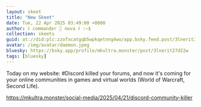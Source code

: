 ```yaml
---
layout: skeet
title: "New Skeet"
date: Tue, 22 Apr 2025 03:49:00 +0000
author: ⸸ commander ░ nova ⸸ :~$
collection: skeets
guid: at://did:plc:zzofxcatgqb5wpkqetnng4wo/app.bsky.feed.post/3lnerit27d22w
avatar: /img/avatar/daemon.jpeg
bluesky: https://bsky.app/profile/mkultra.monster/post/3lnerit27d22w
tags: [bluesky]
---
```


Today on my website: #Discord killed your forums, and now it's coming for your online communities in games and virtual worlds (World of Warcraft, Second Life).

<a href="https://mkultra.monster/social-media/2025/04/21/discord-community-killer" target="_blank">https://mkultra.monster/social-media/2025/04/21/discord-community-killer</a>
